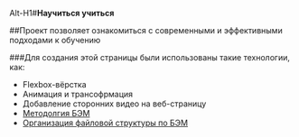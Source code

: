 Alt-H1#**Научиться учиться**

##Проект позволяет ознакомиться с современными и эффективными подходами к обучению

###Для создания этой страницы были использованы такие технологии, как:

- Flexbox-вёрстка
- Анимация и трансофрмация
- Добавление сторонних видео на веб-страницу
- [Методолгия БЭМ](https://ru.bem.info/methodology/quick-start/)
- [Организация файловой структуры по БЭМ](https://ru.bem.info/methodology/filestructure/)

